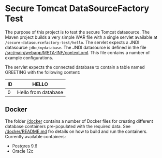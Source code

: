 Secure Tomcat DataSourceFactory Test
====================================

The purpose of this project is to test the secure Tomcat datasource. The Maven project builds a very simple WAR file with a single servlet available at ``/secure-datasourcefactory-test/hello``.  The servlet expects a JNDI datasource ``jdbc/mydatabase``. The JNDI datasource is defined in the file [/src/main/webapp/META-INF/context.xml](src/main/webapp/META-INF/context.xml). This file contains a number of example configurations.

The servlet expects the connected database to contain a table named GREETING with the following content:

| ID | HELLO               |
|----|---------------------|
| 0  | Hello from database | 


Docker
------

The folder [/docker](docker) contains a number of Docker files for creating different database containers pre-populated with the required data.  See [/docker/README.md](docker/README.md) fro details on how to build and run the containers. Currently available containers:

* Postgres 9.6
* Oracle 12c